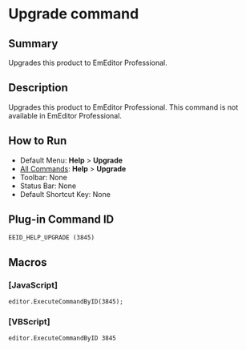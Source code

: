 # Upgrade command

## Summary

Upgrades this product to EmEditor Professional.

## Description

Upgrades this product to EmEditor Professional. This command is not available in EmEditor Professional.

## How to Run

- Default Menu: **Help** >
**Upgrade**
- [All Commands](../tools/all_commands): **Help** >
**Upgrade**
- Toolbar: None
- Status Bar: None
- Default Shortcut Key: None

## Plug-in Command ID

```
EEID_HELP_UPGRADE (3845)```

## Macros

### \[JavaScript\]

```
editor.ExecuteCommandByID(3845);
```

### \[VBScript\]

```
editor.ExecuteCommandByID 3845
```
